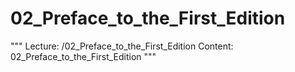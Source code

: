 # 02_Preface_to_the_First_Edition
"""
Lecture: /02_Preface_to_the_First_Edition
Content: 02_Preface_to_the_First_Edition
"""
